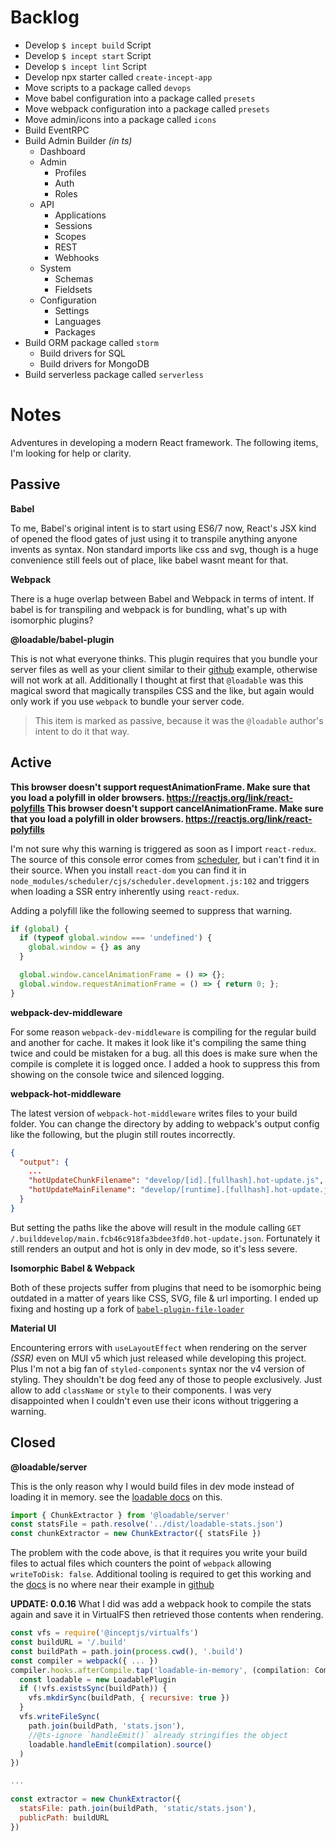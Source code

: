 # Backlog

 - Develop `$ incept build` Script
 - Develop `$ incept start` Script
 - Develop `$ incept lint` Script
 - Develop npx starter called `create-incept-app`
 - Move scripts to a package called `devops`
 - Move babel configuration into a package called `presets`
 - Move webpack configuration into a package called `presets`
 - Move admin/icons into a package called `icons`
 - Build EventRPC
 - Build Admin Builder *(in ts)*
   - Dashboard
   - Admin
     - Profiles
     - Auth
     - Roles
   - API
     - Applications
     - Sessions
     - Scopes
     - REST
     - Webhooks
   - System
     - Schemas
     - Fieldsets
   - Configuration
     - Settings
     - Languages
     - Packages 
  - Build ORM package called `storm`
    - Build drivers for SQL
    - Build drivers for MongoDB
  - Build serverless package called `serverless`

# Notes

Adventures in developing a modern React framework. The following items,
I'm looking for help or clarity.

## Passive

**Babel**

To me, Babel's original intent is to start using ES6/7 now, React's JSX
kind of opened the flood gates of just using it to transpile anything 
anyone invents as syntax. Non standard imports like css and svg, though 
is a huge convenience still feels out of place, like babel wasnt meant 
for that.

**Webpack**

There is a huge overlap between Babel and Webpack in terms of intent. 
If babel is for transpiling and webpack is for bundling, what's up 
with isomorphic plugins?

**@loadable/babel-plugin**

This is not what everyone thinks. This plugin requires that you bundle 
your server files as well as your client similar to their 
[github](https://github.com/gregberge/loadable-components/tree/main/examples/server-side-rendering)
example, otherwise will not work at all. Additionally I thought at 
first that `@loadable` was this magical sword that magically transpiles 
CSS and the like, but again would only work if you use `webpack` to 
bundle your server code. 

> This item is marked as passive, because it was the `@loadable` 
author's intent to do it that way.

## Active

**This browser doesn't support requestAnimationFrame. Make sure that you load a polyfill in older browsers. https://reactjs.org/link/react-polyfills**
**This browser doesn't support cancelAnimationFrame. Make sure that you load a polyfill in older browsers. https://reactjs.org/link/react-polyfills**

I'm not sure why this warning is triggered as soon as I import 
`react-redux`. The source of this console error comes from 
[scheduler](https://github.com/facebook/react/tree/main/packages/scheduler),
but i can't find it in their source. When you install `react-dom` you can 
find it in `node_modules/scheduler/cjs/scheduler.development.js:102` and
triggers when loading a SSR entry inherently using `react-redux`.

Adding a polyfill like the following seemed to suppress that warning.

```js
if (global) {
  if (typeof global.window === 'undefined') {
    global.window = {} as any
  }

  global.window.cancelAnimationFrame = () => {};
  global.window.requestAnimationFrame = () => { return 0; };
}
```

**webpack-dev-middleware**

For some reason `webpack-dev-middleware` is compiling for the 
regular build and another for cache. It makes it look like it's 
compiling the same thing twice and could be mistaken for a bug.
all this does is make sure when the compile is complete it is 
logged once. I added a hook to suppress this from showing on the 
console twice and silenced logging.

**webpack-hot-middleware**

The latest version of `webpack-hot-middleware` writes files to your 
build folder. You can change the directory by adding to webpack's output
config like the following, but the plugin still routes incorrectly.

```json
{
  "output": {
    ...
    "hotUpdateChunkFilename": "develop/[id].[fullhash].hot-update.js",
    "hotUpdateMainFilename": "develop/[runtime].[fullhash].hot-update.json"
  }
}
```

But setting the paths like the above will result in the module calling
`GET /.builddevelop/main.fcb46c918fa3bdee3fd0.hot-update.json`. 
Fortunately it still renders an output and hot is only in dev mode, so 
it's less severe.

**Isomorphic Babel & Webpack**

Both of these projects suffer from plugins that need to be isomorphic 
being outdated in a matter of years like CSS, SVG, file & url importing.
I ended up fixing and hosting up a fork of 
[`babel-plugin-file-loader`](https://github.com/cblanquera/babel-plugin-file-loader)

**Material UI**

Encountering errors with `useLayoutEffect` when rendering on the server
*(SSR)* even on MUI v5 which just released while developing this 
project. Plus I'm not a big fan of `styled-components` syntax nor the
v4 version of styling. They shouldn't be dog feed any of those to people 
exclusively. Just allow to add `className` or `style` to their 
components. I was very disappointed when I couldn't even use their 
icons without triggering a warning.

## Closed

**@loadable/server**

This is the only reason why I would build files in dev mode instead of 
loading it in memory. see the 
[loadable docs](https://loadable-components.com/docs/api-loadable-server/) 
on this.

```js
import { ChunkExtractor } from '@loadable/server'
const statsFile = path.resolve('../dist/loadable-stats.json')
const chunkExtractor = new ChunkExtractor({ statsFile })
```

The problem with the code above, is that it requires you write your 
build files to actual files which counters the point of `webpack` 
allowing `writeToDisk: false`. Additional tooling is required to get 
this working and the 
[docs](https://loadable-components.com/docs/server-side-rendering/) is 
no where near their example in 
[github](https://github.com/gregberge/loadable-components/tree/main/examples/server-side-rendering)

**UPDATE: 0.0.16** What I did was add a webpack hook to compile the 
stats again and save it in VirtualFS then retrieved those contents when 
rendering.

```js
const vfs = require('@inceptjs/virtualfs')
const buildURL = '/.build'
const buildPath = path.join(process.cwd(), '.build')
const compiler = webpack({ ... })
compiler.hooks.afterCompile.tap('loadable-in-memory', (compilation: Compilation) => {
  const loadable = new LoadablePlugin
  if (!vfs.existsSync(buildPath)) {
    vfs.mkdirSync(buildPath, { recursive: true })
  }
  vfs.writeFileSync(
    path.join(buildPath, 'stats.json'), 
    //@ts-ignore `handleEmit()` already stringifies the object
    loadable.handleEmit(compilation).source()
  )
})

...

const extractor = new ChunkExtractor({ 
  statsFile: path.join(buildPath, 'static/stats.json'),
  publicPath: buildURL
})
```